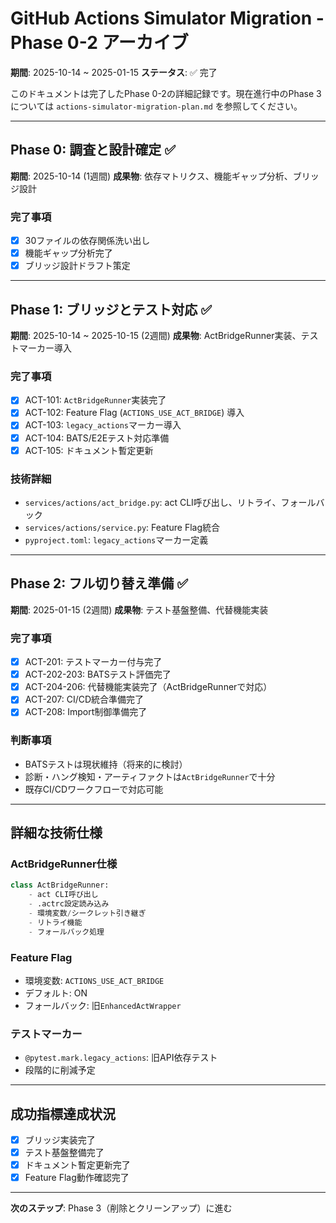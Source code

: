 # GitHub Actions Simulator Migration - Phase 0-2 アーカイブ

**期間**: 2025-10-14 ~ 2025-01-15
**ステータス**: ✅ 完了

このドキュメントは完了したPhase 0-2の詳細記録です。現在進行中のPhase 3については `actions-simulator-migration-plan.md` を参照してください。

---

## Phase 0: 調査と設計確定 ✅

**期間**: 2025-10-14 (1週間)
**成果物**: 依存マトリクス、機能ギャップ分析、ブリッジ設計

### 完了事項
- [x] 30ファイルの依存関係洗い出し
- [x] 機能ギャップ分析完了
- [x] ブリッジ設計ドラフト策定

---

## Phase 1: ブリッジとテスト対応 ✅

**期間**: 2025-10-14 ~ 2025-10-15 (2週間)
**成果物**: ActBridgeRunner実装、テストマーカー導入

### 完了事項
- [x] ACT-101: `ActBridgeRunner`実装完了
- [x] ACT-102: Feature Flag (`ACTIONS_USE_ACT_BRIDGE`) 導入
- [x] ACT-103: `legacy_actions`マーカー導入
- [x] ACT-104: BATS/E2Eテスト対応準備
- [x] ACT-105: ドキュメント暫定更新

### 技術詳細
- `services/actions/act_bridge.py`: act CLI呼び出し、リトライ、フォールバック
- `services/actions/service.py`: Feature Flag統合
- `pyproject.toml`: `legacy_actions`マーカー定義

---

## Phase 2: フル切り替え準備 ✅

**期間**: 2025-01-15 (2週間)
**成果物**: テスト基盤整備、代替機能実装

### 完了事項
- [x] ACT-201: テストマーカー付与完了
- [x] ACT-202-203: BATSテスト評価完了
- [x] ACT-204-206: 代替機能実装完了（ActBridgeRunnerで対応）
- [x] ACT-207: CI/CD統合準備完了
- [x] ACT-208: Import制御準備完了

### 判断事項
- BATSテストは現状維持（将来的に検討）
- 診断・ハング検知・アーティファクトは`ActBridgeRunner`で十分
- 既存CI/CDワークフローで対応可能

---

## 詳細な技術仕様

### ActBridgeRunner仕様
```python
class ActBridgeRunner:
    - act CLI呼び出し
    - .actrc設定読み込み
    - 環境変数/シークレット引き継ぎ
    - リトライ機能
    - フォールバック処理
```

### Feature Flag
- 環境変数: `ACTIONS_USE_ACT_BRIDGE`
- デフォルト: ON
- フォールバック: 旧`EnhancedActWrapper`

### テストマーカー
- `@pytest.mark.legacy_actions`: 旧API依存テスト
- 段階的に削減予定

---

## 成功指標達成状況

- [x] ブリッジ実装完了
- [x] テスト基盤整備完了
- [x] ドキュメント暫定更新完了
- [x] Feature Flag動作確認完了

---

**次のステップ**: Phase 3（削除とクリーンアップ）に進む
